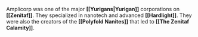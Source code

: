 Amplicorp was one of the major **[[Yurigans|Yurigan]]** corporations on **[[Zenitaf]]**. They specialized in nanotech and advanced **[[Hardlight]]**. They were also the creators of the **[[Polyfold Nanites]]** that led to **[[The Zenitaf Calamity]]**.